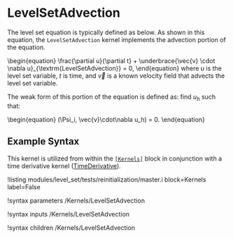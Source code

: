 # LevelSetAdvection
The level set equation is typically defined as below. As shown in this equation, the `LevelSetAdvection` kernel
implements the advection portion of the equation.

\begin{equation}
\frac{\partial u}{\partial t} + \underbrace{\vec{v} \cdot \nabla u}_{\textrm{LevelSetAdvection}} = 0,
\end{equation}
where $u$ is the level set variable, $t$ is time, and $\vec{v}$ is a known velocity field that
advects the level set variable.

The weak form of this portion of the equation is defined as: find $u_h$ such that:

\begin{equation}
(\Psi_i, \vec{v}\cdot\nabla u_h) = 0.
\end{equation}

## Example Syntax
This kernel is utilized from within the [`[Kernels]`](systems/Kernels/index.md) block in conjunction with a time derivative
kernel ([TimeDerivative](framework/TimeDerivative.md)).

!listing modules/level_set/tests/reinitialization/master.i block=Kernels label=False

!syntax parameters /Kernels/LevelSetAdvection

!syntax inputs /Kernels/LevelSetAdvection

!syntax children /Kernels/LevelSetAdvection
